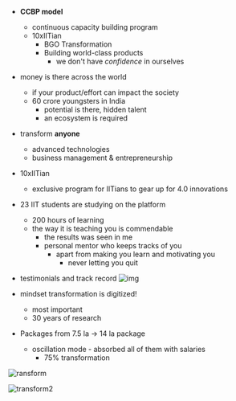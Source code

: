 <!-- title: IBHUB notes -->

- **CCBP model**
	- continuous capacity building program 
	- 10xIITian
		- BGO Transformation
		- Building world-class products
			- we don't have *confidence* in ourselves 

- money is there across the world
	- if your product/effort can impact the society
	- 60 crore youngsters in India 
		- potential is there, hidden talent 
		- an ecosystem is required 

- transform **anyone**
	- advanced technologies 
	- business management & entrepreneurship

- 10xIITian
	- exclusive program for IITians to gear up for 4.0 innovations 

- 23 IIT students are studying on the platform 
	- 200 hours of learning 
	- the way it is teaching you is commendable 
		- the results was seen in me 
		- personal mentor who keeps tracks of you
			- apart from making you learn and motivating you
				- never letting you quit 

- testimonials and track record
![img](https://i.imgur.com/Q8oMyuS.jpg)

- mindset transformation is digitized! 
	- most important 
	- 30 years of research 

- Packages from 7.5 la -> 14 la package 
	- oscillation mode - absorbed all of them with salaries 
		- 75% transformation 

![ransform](https://i.imgur.com/DQrFNs5.jpg) 
 
![transform2](https://i.imgur.com/h4azNfR.jpg) 


